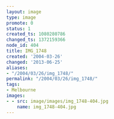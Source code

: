 ```yaml
---
layout: image
type: image
promote: 0
status: 1
created_ts: 1080280786
changed_ts: 1372159366
node_id: 404
title: IMG_1748
created: '2004-03-26'
changed: '2013-06-25'
aliases:
- "/2004/03/26/img_1748/"
permalink: "/2004/03/26/img_1748/"
tags:
- Melbourne
images:
- - src: image/images/img_1748-404.jpg
    name: img_1748-404.jpg
---
```



